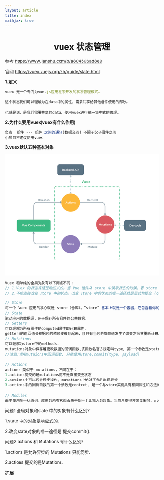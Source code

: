 ```yaml
---
layout: article
title: index
mathjax: true
---
```

<h1 align="center">vuex 状态管理</h1>

参考 https://www.jianshu.com/p/a804606ad8e9

官网 https://vuex.vuejs.org/zh/guide/state.html

**1.定义**

```javascript
vuex 是一个专门为vue.js应用程序开发的状态管理模式。

这个状态我们可以理解为在data中的属性，需要共享给其他组件使用的部分。

也就是说，是我们需要共享的data，使用vuex进行统一集中式的管理。
```



**2.为什么要用vuex(vuex有什么作用)**

```javascript
负责  组件 --- 组件 之间的通讯(数据交互) 不限于父子组件之间
小项目不建议使用vuex
```



**3.vuex默认五种基本对象**

![img](20190425151428535.png)



```javascript
Vuex 和单纯的全局对象有以下两点不同：
// 1.Vuex 的状态存储是响应式的。当 Vue 组件从 store 中读取状态的时候，若 store 中的状态发生变化，那么相应的组件也会相应地得到高效更新。
// 2.不能直接改变 store 中的状态。改变 store 中的状态的唯一途径就是显式地提交 (commit) mutation。这样使得我们可以方便地跟踪每一个状态的变化，从而让我们能够实现一些工具帮助我们更好地了解我们的应用。

```

```javascript
// Store
每一个 Vuex 应用的核心就是 store（仓库）。“store” 基本上就是一个容器，它包含着你的应用中大部分的状态 (state)。
// State
驱动应用的数据源，用于保存所有组件的公共数据.
// Getters
可以理解为所有组件的computed属性即计算属性.
getters的返回值会根据它的依赖被缓存起来，且只有当它的依赖值发生了改变才会被重新计算。
// Mutations
可以理解为store中的methods.
mutations对象中保存着更改数据的回调函数,该函数名官方规定叫type, 第一个参数是state, 第二参数是payload, 也就是自定义的参数.
//注意:调用mutaions中回调函数, 只能使用store.commit(type, payload)

// Actions
actions 类似于 mutations，不同在于：
1.actions提交的是mutations而不是直接变更状态
2.actions中可以包含异步操作, mutations中绝对不允许出现异步
3.actions中的回调函数的第一个参数是context, 是一个与store实例具有相同属性和方法的对象

// Modules
由于使用单一状态树，应用的所有状态会集中到一个比较大的对象。当应用变得非常复杂时，store 对象就有可能变得相当臃肿。为了解决以上问题，Vuex 允许我们将 store 分割成模块（module）。每个模块拥有自己的 state、mutation、action、getter、甚至是嵌套子模块——从上至下进行同样方式的分割.
```

问题1 全局对象和state 中的对象有什么区别?

1.state 中的对象是响应式的.

2.改变state对象的唯一途径是 提交commit().

问题2 actions 和 Mutations 有什么区别?

1.actions 是允许异步的 Mutations 只能同步.

2.actions 提交的是Mutations.

**扩展**


